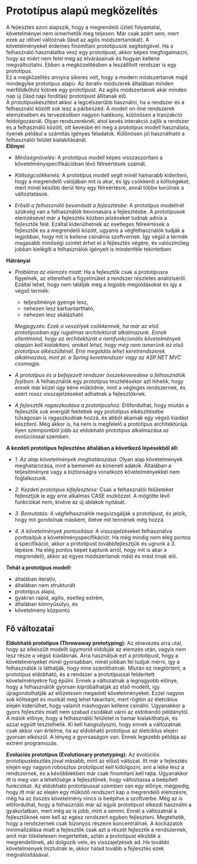 # Prototípus alapú megközelítés

A fejlesztés azon alapszik, hogy a megrendelő üzleti folyamatai, követelményei nem ismerhetők meg teljesen. Már csak azért sem, mert ezek az idővel változnak (lásd az agilis módszertanokat). A követelményeket érdemes finomítani prototípusok segítségével. Ha a felhasználó használatba vesz egy prototípust, akkor képes megfogalmazni, hogy az miért nem felel meg az elvárásainak és hogyan kellene megváltoztatni. Ebben a megközelítésben a leszállított rendszer is egy prototípus.\
Ez a megközelítés annyira sikeres volt, hogy a modern módszertanok majd mindegyike prototípus alapú. Az iteratív módszerek általában minden mérföldkőhöz kötnek egy prototípust. Az agilis módszertanok akár minden nap új (lásd napi fordítás) prototípust állítanak elő.\
A prototípuskészítést akkor a legcélszerűbb használni, ha a rendszer és a felhasználó között sok lesz a párbeszéd. A modell on-line rendszerek elemzésében és tervezésében nagyon hatékony, különösen a tranzakció feldolgozásnál. Olyan rendszereknél, ahol kevés interakció zajlik a rendszer és a felhasználó között, ott kevésbé éri meg a prototípus modell használata, ilyenek például a számítás igényes feladatok. Különösen jól használható a felhasználói felület kialakításánál.\
**Előnyei** 
- *Minőségnövelés:* A prototípus modell képes visszaszorítani a követelményspecifikációban lévő félreértések számát. 

- *Költségcsökkenés:* A prototípus modell segít minél hamarabb kideríteni, hogy a megrendelő valójában mit is akar, és így csökkenti a költségeket, mert minél később derül fény egy félreértésre, annál többe kerülnek a változtatások. 

- *Erősíti a felhasználó bevonását a fejlesztésbe:* A prototípus modellnél szükség van a felhasználók bevonására a fejlesztésbe. A prototípusok elemzésével már a fejlesztés közben jelzéseket tudnak adnia a fejlesztők felé. Ezáltal kiderülhetnek az esetleges félreértések a fejlesztők és a megrendelő között, ugyanis a végfelhasználók tudják a legjobban, hogy mit is kellene csinálnia szoftvernek. Így végül a termék magasabb minőségi szintet érhet el a fejlesztés végére, és valószínűleg jobban kielégíti a felhasználók igényeit is mindenféle tekintetben

**Hátrányai** 
- *Probléma az elemzés miatt:* Ha a fejlesztők csak a prototípusra figyelnek, az elterelheti a figyelmüket a rendszer részletes analíziséről. Ezáltal lehet, hogy nem találják meg a legjobb megoldásokat és így a végső termék: 
    - teljesítménye gyenge lesz, 
    - nehezen lesz karbantartható, 
    - nehezen lesz skálázható

    *Megjegyzés: Ezek a veszélyek csökkennek, ha már az első prototípusban egy rugalmas architektúrát alkalmazunk. Ennek ellentmond, hogy az architektúrát a nemfunkcionális követelmények alapján kell kialakítani, amiket lehet, hogy még nem ismerünk az első prototípus elkészülténél. Erre megoldás lehet keretrendszerek alkalmazása, mint pl. a Spring keretrendszer vagy az ASP.NET MVC csomagja.*

- *A prototípus és a befejezett rendszer összekeveredése a felhasználók fejében:* A felhasználók egy prototípus tesztelésekor azt hihetik, hogy ennek már közel úgy kéne működnie, mint a végleges rendszernek, és ezért rossz visszajelzéseket adhatnak a fejlesztőknek.

- *A fejlesztők ragaszkodása a prototípushoz:* Előfordulhat, hogy miután a fejlesztők sok energiát fektettek egy prototípus elkészítésébe túlságosan is ragaszkodnak hozzá, és abból akarnak egy végső kiadást készíteni. Még akkor is, ha nem is megfelelő a prototípus architektúrája. Ilyen szempontból jobb az eldobható prototípus alkalmazása az evolúcióssal szemben.


**A kezdeti prototípus fejlesztése általában a következő lépésekből áll:**
- *1. Az alap követelmények meghatározása:* Olyan alap követelmények meghatározása, mint a bemeneti és kimeneti adatok. Általában a teljesítményre vagy a biztonságra vonatkozó követelményekkel nem foglalkozunk. 

- *2. Kezdeti prototípus kifejlesztése:* Csak a felhasználói felületeket fejlesztjük le egy erre alkalmas CASE eszközzel. A mögötte lévő funkciókat nem, kivéve az új ablakok nyitását. 

- *3. Bemutatás:* A végfelhasználók megvizsgálják a prototípust, és jelzik, hogy mit gondolnak másként, illetve mit tennének még hozzá. 

- *4. A követelmények pontosítása:* A visszajelzéseket felhasználva pontosítjuk a követelményspecifikációt. Ha még mindig nem elég pontos a specifikáció, akkor a prototípust továbbfejlesztjük és ugrunk a 3. lépésre. Ha elég pontos képet kaptunk arról, hogy mit is akar a megrendelő, akkor az egyes módszertanok mást és mást írnak elő.

**Tehát a prototípus modell:** 
- általában iteratív, 
- általában nem strukturált 
- prototípus alapú, 
- gyakran rapid, agilis, esetleg extrém, 
- általában könnyűsúlyú, és 
- követelmény központú

## Fő változatai
**Eldobható prototípus (Throwaway prototyping):** Az elnevezés arra utal, hogy az elkészült modellt úgymond eldobják az elemzés után, vagyis nem lesz része a végső kiadásnak. Arra használjuk ezt a prototípust, hogy a követelményeket minél gyorsabban, minél jobban fel tudjuk mérni, így a felhasználók is láthatják, hogy mire számíthatnak. Miután ez megtörtént, a prototípus eldobható, és a rendszer a prototípussal felderített követelményekre fog épülni. Ennek a változatnak a legnagyobb előnye, hogy a felhasználók gyorsan kipróbálhatják az első modellt, így újragondolhatják az előzetesen megadott követelményeket. Ezzel nagyon sok költséget és munkát meg lehet takarítani, mert rögtön az életciklus elején kiderülhet, hogy valamit máshogyan kellene csinálni. Ugyanakkor a gyors fejlesztés miatt nem szabad csodákat várni az eldobandó példánytól. A másik előnye, hogy a felhasználói felületet is hamar kialakíthatjuk, és azzal együtt tesztelhetik. Ki kell hangsúlyozni, hogy ennek a változatnak csak akkor van értelme, ha az eldobható prototípus az életciklus elején gyorsan elkészül. A lényeg a gyorsaságon van. Ennek legszebb példája az extrém programozás.

**Evolúciós prototípus (Evolutionary prototyping):** Az evolúciós prototípuskészítés jóval másabb, mint az előző változat. Itt már a fejlesztés elején egy nagyon robosztus prototípust kell kidolgozni, ami a lelke lesz a rendszernek, és a későbbiekben már csak finomítani kell rajta. Ugyanakkor itt is meg van a lehetősége a fejlesztőnek, hogy változtassa a beépített funkciókat. Az eldobható prototípussal szemben van egy előnye, mégpedig, hogy itt már az elején egy működő rendszert kap a megrendelő elemzésre, még ha az összes követelmény nincs is beépítve a szoftverbe. Még az is előfordulhat, hogy a felhasználó már az egyik prototípust elkezdi használni a gyakorlatban, mert még az is jobb, mint a semmi. Ennél a változatnál a fejlesztőknek nem kell az egész rendszert egyben fejleszteni. Megtehetik, hogy a rendszernek csak bizonyos részeire koncentrálnak. A kockázatok minimalizálása miatt a fejlesztők csak azt a részét fejlesztik a rendszernek, amit már tökéletesen megértettek, aztán a prototípust elküldik a megrendelőnek, aki dolgozik vele, és visszajelzések ad. Ha további követelmények tisztulnak le, akkor halad tovább a fejlesztés ezek megvalósításával. 
